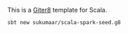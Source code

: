 This is a [Giter8][g8] template for Scala.

```
sbt new sukumaar/scala-spark-seed.g8
```

[g8]: http://www.foundweekends.org/giter8/
